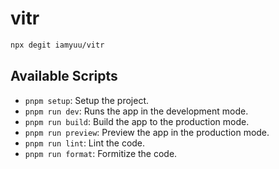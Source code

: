 # vitr

```sh
npx degit iamyuu/vitr
```

## Available Scripts

- `pnpm setup`: Setup the project.
- `pnpm run dev`: Runs the app in the development mode.
- `pnpm run build`: Build the app to the production mode.
- `pnpm run preview`: Preview the app in the production mode.
- `pnpm run lint`: Lint the code.
- `pnpm run format`: Formitize the code.
